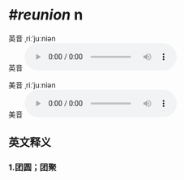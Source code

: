 # ***\#reunion*** n
英音 ˌriːˈjuːniən  
英音
<audio src="./media/reunion1_AAC.aac" controls="controls"></audio>

美音 ˌriːˈjuːniən  
美音
<audio src="./media/reunion2_AAC.aac" controls="controls"></audio>



  

英文释义
---
### 1.**团圆；团聚**  


